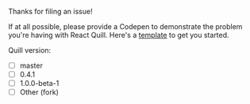 Thanks for filing an issue! 

If at all possible, please provide a Codepen to demonstrate the problem you're having with React Quill. Here's a [template] to get you started.

[template]: 
http://codepen.io/alexkrolick/pen/xgyOXQ/left?editors=0010#0

Quill version: 
- [ ] master
- [ ] 0.4.1
- [ ] 1.0.0-beta-1
- [ ] Other (fork)
